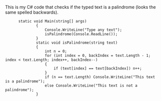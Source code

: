 This is my C# code that checks if the typed text is a palindrome (looks the same spelled backwards).

          static void Main(string[] args)
                  {
                      Console.WriteLine("Type any text");
                      isPalindrome(Console.ReadLine());
                  }
                  static void isPalindrome(string text)
                  {
                      int n = 0;
                      for (int index = 0, backIndex = text.Length - 1; index < text.Length; index++, backIndex--)
                      {
                          if (text[index] == text[backIndex]) n++;
                      }
                      if (n == text.Length) Console.WriteLine("This text is a palindrome");
                      else Console.WriteLine("This text is not a palindrome");
                  }
